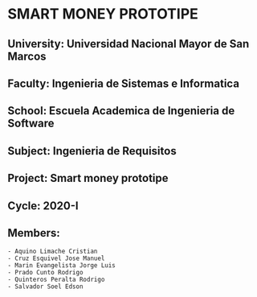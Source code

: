 # SMART MONEY PROTOTIPE
## University: Universidad Nacional Mayor de San Marcos
## Faculty: Ingenieria de Sistemas e Informatica
## School: Escuela Academica de Ingenieria de Software

## Subject: Ingenieria de Requisitos
## Project: Smart money prototipe
## Cycle: 2020-I

## Members:
	- Aquino Limache Cristian
	- Cruz Esquivel Jose Manuel
	- Marin Evangelista Jorge Luis
	- Prado Cunto Rodrigo
	- Quinteros Peralta Rodrigo
	- Salvador Soel Edson
